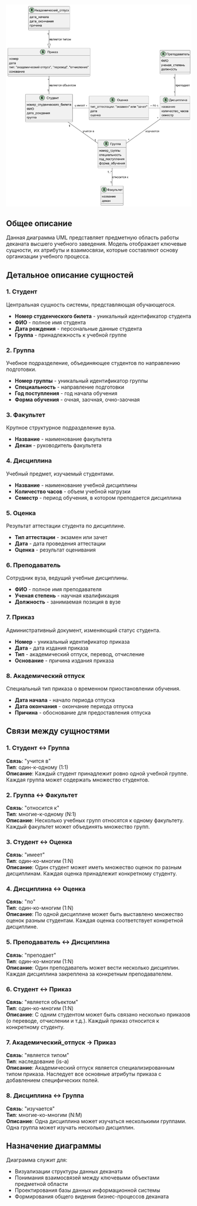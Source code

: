 ![Диаграмма](/Dekan/diagrams/png/subject_area_model.png)


## Общее описание

Данная диаграмма UML представляет предметную область работы деканата высшего учебного заведения. Модель отображает ключевые сущности, их атрибуты и взаимосвязи, которые составляют основу организации учебного процесса.

## Детальное описание сущностей

### 1. Студент
Центральная сущность системы, представляющая обучающегося.
- **Номер студенческого билета** - уникальный идентификатор студента
- **ФИО** - полное имя студента
- **Дата рождения** - персональные данные студента
- **Группа** - принадлежность к учебной группе

### 2. Группа
Учебное подразделение, объединяющее студентов по направлению подготовки.
- **Номер группы** - уникальный идентификатор группы
- **Специальность** - направление подготовки
- **Год поступления** - год начала обучения
- **Форма обучения** - очная, заочная, очно-заочная

### 3. Факультет
Крупное структурное подразделение вуза.
- **Название** - наименование факультета
- **Декан** - руководитель факультета

### 4. Дисциплина
Учебный предмет, изучаемый студентами.
- **Название** - наименование учебной дисциплины
- **Количество часов** - объем учебной нагрузки
- **Семестр** - период обучения, в котором преподается дисциплина

### 5. Оценка
Результат аттестации студента по дисциплине.
- **Тип аттестации** - экзамен или зачет
- **Дата** - дата проведения аттестации
- **Оценка** - результат оценивания

### 6. Преподаватель
Сотрудник вуза, ведущий учебные дисциплины.
- **ФИО** - полное имя преподавателя
- **Ученая степень** - научная квалификация
- **Должность** - занимаемая позиция в вузе

### 7. Приказ
Административный документ, изменяющий статус студента.
- **Номер** - уникальный идентификатор приказа
- **Дата** - дата издания приказа
- **Тип** - академический отпуск, перевод, отчисление
- **Основание** - причина издания приказа

### 8. Академический отпуск
Специальный тип приказа о временном приостановлении обучения.
- **Дата начала** - начало периода отпуска
- **Дата окончания** - окончание периода отпуска
- **Причина** - обоснование для предоставления отпуска

## Связи между сущностями

### 1. Студент ↔ Группа
**Связь**: "учится в"  
**Тип**: один-к-одному (1:1)  
**Описание**: Каждый студент принадлежит ровно одной учебной группе. Каждая группа может содержать множество студентов.

### 2. Группа ↔ Факультет
**Связь**: "относится к"  
**Тип**: многие-к-одному (N:1)  
**Описание**: Несколько учебных групп относятся к одному факультету. Каждый факультет может объединять множество групп.

### 3. Студент ↔ Оценка
**Связь**: "имеет"  
**Тип**: один-ко-многим (1:N)  
**Описание**: Один студент может иметь множество оценок по разным дисциплинам. Каждая оценка принадлежит конкретному студенту.

### 4. Дисциплина ↔ Оценка
**Связь**: "по"  
**Тип**: один-ко-многим (1:N)  
**Описание**: По одной дисциплине может быть выставлено множество оценок разным студентам. Каждая оценка соответствует конкретной дисциплине.

### 5. Преподаватель ↔ Дисциплина
**Связь**: "преподает"  
**Тип**: один-ко-многим (1:N)  
**Описание**: Один преподаватель может вести несколько дисциплин. Каждая дисциплина закреплена за конкретным преподавателем.

### 6. Студент ↔ Приказ
**Связь**: "является объектом"  
**Тип**: один-ко-многим (1:N)  
**Описание**: С одним студентом может быть связано несколько приказов (о переводе, отчислении и т.д.). Каждый приказ относится к конкретному студенту.

### 7. Академический_отпуск → Приказ
**Связь**: "является типом"  
**Тип**: наследование (is-a)  
**Описание**: Академический отпуск является специализированным типом приказа. Наследует все основные атрибуты приказа с добавлением специфических полей.

### 8. Дисциплина ↔ Группа
**Связь**: "изучается"  
**Тип**: многие-ко-многим (N:M)  
**Описание**: Одна дисциплина может изучаться несколькими группами. Одна группа может изучать несколько дисциплин.


## Назначение диаграммы

Диаграмма служит для:
- Визуализации структуры данных деканата
- Понимания взаимосвязей между ключевыми объектами предметной области
- Проектирования базы данных информационной системы
- Формирования общего видения бизнес-процессов деканата